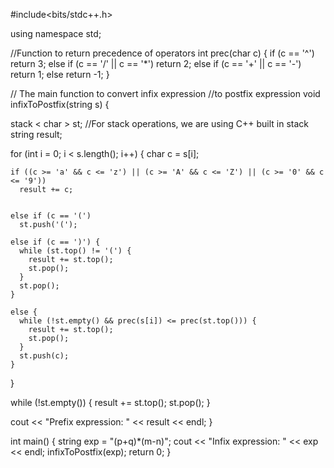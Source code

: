 #include<bits/stdc++.h>

using namespace std;

//Function to return precedence of operators
int prec(char c) {
  if (c == '^')
    return 3;
  else if (c == '/' || c == '*')
    return 2;
  else if (c == '+' || c == '-')
    return 1;
  else
    return -1;
}

// The main function to convert infix expression
//to postfix expression
void infixToPostfix(string s) {

  stack < char > st; //For stack operations, we are using C++ built in stack
  string result;

  for (int i = 0; i < s.length(); i++) {
    char c = s[i];

    if ((c >= 'a' && c <= 'z') || (c >= 'A' && c <= 'Z') || (c >= '0' && c <= '9'))
      result += c;


    else if (c == '(')
      st.push('(');

    else if (c == ')') {
      while (st.top() != '(') {
        result += st.top();
        st.pop();
      }
      st.pop();
    }

    else {
      while (!st.empty() && prec(s[i]) <= prec(st.top())) {
        result += st.top();
        st.pop();
      }
      st.push(c);
    }
  }

  while (!st.empty()) {
    result += st.top();
    st.pop();
  }

  cout << "Prefix expression: " << result << endl;
}

int main() {
  string exp = "(p+q)*(m-n)";
  cout << "Infix expression: " << exp << endl;
  infixToPostfix(exp);
  return 0;
}